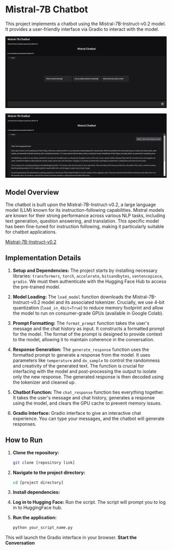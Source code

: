 # Mistral-7B Chatbot

This project implements a chatbot using the Mistral-7B-Instruct-v0.2 model.  It provides a user-friendly interface via Gradio to interact with the model.

![alt text](Home.png "chatbot-Home")

![alt text](q1.png "Question")

## Model Overview

The chatbot is built upon the Mistral-7B-Instruct-v0.2, a large language model (LLM) known for its instruction-following capabilities.  Mistral models are known for their strong performance across various NLP tasks, including text generation, question answering, and translation. This specific model has been fine-tuned for instruction following, making it particularly suitable for chatbot applications.

[Mistral-7B-Instruct-v0.2](https://huggingface.co/mistralai/Mistral-7B-Instruct-v0.2)

## Implementation Details

1. **Setup and Dependencies:** The project starts by installing necessary libraries: `transformers`, `torch`, `accelerate`, `bitsandbytes`, `sentencepiece`, `gradio`.  We must then authenticate with the Hugging Face Hub to access the pre-trained model.

2. **Model Loading:** The `load_model` function downloads the Mistral-7B-Instruct-v0.2 model and its associated tokenizer.  Crucially, we use 4-bit quantization (`load_in_4bit=True`) to reduce memory footprint and allow the model to run on consumer-grade GPUs (available in Google Colab).

3. **Prompt Formatting:** The `format_prompt` function takes the user's message and the chat history as input. It constructs a formatted prompt for the model. The format of the prompt is designed to provide context to the model, allowing it to maintain coherence in the conversation.

4. **Response Generation:** The `generate_response` function uses the formatted prompt to generate a response from the model. It uses parameters like `temperature` and `do_sample` to control the randomness and creativity of the generated text. The function is crucial for interfacing with the model and post-processing the output to isolate only the new response.  The generated response is then decoded using the tokenizer and cleaned up.

5. **Chatbot Function:** The `chat_response` function ties everything together.  It takes the user's message and chat history, generates a response using the model, and clears the GPU cache to prevent memory issues.

6. **Gradio Interface:** Gradio interface to give an interactive chat experience. You can type your messages, and the chatbot will generate responses.

## How to Run

1.  **Clone the repository:**
    ```bash
    git clone [repository link]
    ```
2.  **Navigate to the project directory:**
    ```bash
    cd [project directory]
    ```
3.  **Install dependencies:**

4.  **Log in to Hugging Face:**
    Run the script. The script will prompt you to log in to HuggingFace hub.
5.  **Run the application:**
    ```bash
    python your_script_name.py
    ```
This will launch the Gradio interface in your browser. **Start the Conversation**
